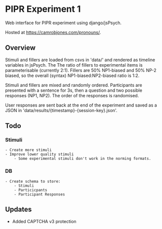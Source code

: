 
# PIPR Experiment 1

Web interface for PIPR experiment using django/jsPsych.

Hosted at https://camrobjones.com/pronouns/.

## Overview

Stimuli and fillers are loaded from csvs in 'data/' and rendered as timeline variables in jsPsych. The The ratio of fillers to experimental items is parameterisable (currently 2:1). Fillers are 50% NP1-biased and 50% NP-2 biased, so the overall (syntax) NP1-biased:NP2-biased ratio is 1:2.

Stimuli and fillers are mixed and randomly ordered. Participants are presented with a sentence for 3s, then a question and two possible responses (NP1, NP2). The order of the responses is randomised.

User responses are sent back at the end of the experiment and saved as a JSON in 'data/results/{timestamp}-{session-key}.json'.

## Todo

### Stimuli

    - Create more stimuli
    - Improve lower quality stimuli
        - Some experimental stimuli don't work in the norming formats.

### DB

    - Create schema to store:
        - Stimuli
        - Particicpants
        - Participant Responses

## Updates

- Added CAPTCHA v3 protection
